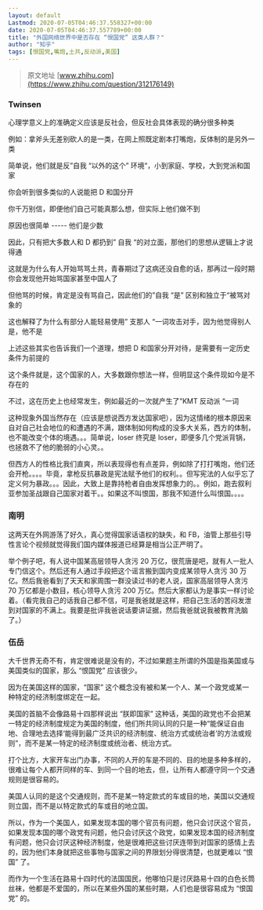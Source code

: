 ```yaml
---
layout: default
Lastmod: 2020-07-05T04:46:37.558327+00:00
date: 2020-07-05T04:46:37.557789+00:00
title: "外国网络世界中是否存在 “恨国党” 这类人群？"
author: "知乎"
tags: [恨国党,嘴炮,土共,反动派,美国]
---
```



>原文地址 [www.zhihu.com](https://www.zhihu.com/question/312176149) 

### Twinsen

心理学意义上的准确定义应该是反社会，但反社会具体表现的确分很多种类

例如：拿斧头无差别砍人的是一类，在网上照既定剧本打嘴炮，反体制的是另外一类

简单说，他们就是反”自我 “以外的这个” 环境“，小到家庭、学校，大到党派和国家

你会听到很多类似的人说能把 D 和国分开

你千万别信，即便他们自己可能真那么想，但实际上他们做不到

原因也很简单 ----- 他们是少数

因此，只有把大多数人和 D 都扔到” 自我 “的对立面，那他们的思想从逻辑上才说得通

这就是为什么有人开始骂骂土共，青春期过了这病还没自愈的话，那再过一段时期你会发现他开始骂国家甚至中国人了

但他骂的时候，肯定是没有骂自己，因此他们的”自我 “是” 区别和独立于“被骂对象的

这也解释了为什么有部分人能轻易使用” 支那人 “一词攻击对手，因为他觉得别人是，他不是

上述这些其实也告诉我们一个道理，想把 D 和国家分开对待，是需要有一定历史条件为前提的

这个条件就是，这个国家的人，大多数跟你想法一样，但明显这个条件现如今是不存在的

不过，这在历史上也经常发生，例如最近的一次就产生了”KMT 反动派 “一词

这种现象外国当然存在（应该是想说西方发达国家吧），因为这情绪的根本原因来自对自己社会地位的和遭遇的不满，跟体制如何构成的没多大关系，西方的体制，也不能改变个体的境遇。。。简单说，loser 终究是 loser，即便多几个党派背锅，也拯救不了他的脆弱的小心灵。。

但西方人的性格比我们直爽，所以表现得也有点差异，例如除了打打嘴炮，他们还会开枪。。。。毕竟，拿枪反抗暴政是宪法赋予他们的权利。。但写宪法的人似乎忘了定义何为暴政。。。因此，大致上是靠持枪者自由发挥想象力的。。例如，跑去叙利亚参加圣战跟自己国家对着干。。如果这不叫恨国，那我不知道什么叫恨国。。。。

### 南明

这两天在外网游荡了好久，真心觉得国家话语权的缺失，和 FB，油管上那些引导性言论个视频就觉得我们国内媒体报道已经算是相当公正严明了。

举个例子吧，有人说中国某高层领导人贪污 20 万亿，很荒唐是吧，就有人一批人专门信这个。然后还有人通过手段把这个谣言搬到国内变成某领导人贪污 30 万亿。然后我爸看到了天天和家周围一群没读过书的老人说，国家高层领导人贪污 70 万亿都是小数目，核心领导人贪污 200 万亿。然后大家都认为是事实一样讨论着。（看完我自己的话我自己都不信，可是我爸就是这样，把自己生活的苦闷发泄到对国家的不满上。我要是批评我爸说话要讲证据，然后我爸就说我被教育洗脑了。）

### 伍岳

大千世界无奇不有，肯定很难说是没有的，不过如果题主所谓的外国是指美国或与美国类似的国家，那么 “恨国党” 应该很少。

因为在美国这样的国家，“国家” 这个概念没有被和某一个人、某一个政党或某一种特定的经济制度绑定在一起。

美国的首脑不会像路易十四那样说出 “朕即国家” 这种话，美国的政党也不会把某一特定的经济制度规定为美国的制度，他们所共同认同的只是一种“能保证自由地、合理地去选择‘能得到最广泛共识的经济制度、统治方式或统治者’的方法或规则”，而不是某一特定的经济制度或统治者、统治方式。

打个比方，大家开车出门办事，不同的人开的车是不同的、目的地是多种多样的，很难让每个人都开同样的车、到同一个目的地去，但，让所有人都遵守同一个交通规则是很容易的。

美国人认同的是这个交通规则，而不是某一特定款式的车或目的地，美国以交通规则立国，而不是以特定款式的车或目的地立国。

所以，作为一个美国人，如果发现本国的哪个官员有问题，他只会讨厌这个官员，如果发现本国的哪个政党有问题，他只会讨厌这个政党，如果发现本国的经济制度有问题，他只会讨厌这种经济制度，他是很难把这些讨厌连带到对国家的感情上去的，因为他们本身就把这些事物与国家之间的界限划分得很清楚，也就更难以 “恨国” 了。

而作为一个生活在路易十四时代的法国国民，他哪怕只是讨厌路易十四的白色长筒丝袜，他都是不爱国的，所以在某些外国的某些时期，人们也是很容易成为 “恨国党” 的。
